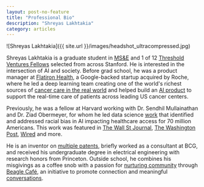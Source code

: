 ```yaml
---
layout: post-no-feature
title: "Professional Bio"
description: "Shreyas Lakhtakia"
category: articles
---
```


![Shreyas Lakhtakia]({{ site.url }}/images/headshot_ultracompressed.jpg)

Shreyas Lakhtakia is a graduate student in [MS&E](https://msande.stanford.edu/) and 1 of 12 [Threshold Ventures Fellows](https://stvp.stanford.edu/tvf#Current-Cohort) selected from across Stanford. He is interested in the intersection of AI and society. Before grad school, he was a product manager at [Flatiron Health](flatiron.com), a Google-backed startup acquired by Roche, where he led a deep learning team creating one of the world's richest sources of [cancer care in the real world](https://flatiron.com/resources/using-machine-learning-to-reimagine-the-infrastructure-of-cancer-care) and helped build an [AI product](https://www.nature.com/articles/s41746-022-00660-3) to support the real-time care of patients across leading US cancer centers. 

Previously, he was a fellow at Harvard working with Dr. Sendhil Mullainathan and Dr. Ziad Obermeyer, for whom he led data science [work](https://www.science.org/doi/10.1126/science.aax2342) that identified and addressed racial bias in AI impacting healthcare access for 70 million Americans. This work was featured in [The Wall St Journal](https://www.wsj.com/articles/researchers-find-racial-bias-in-hospital-algorithm-11571941096), [The Washington Post](https://www.washingtonpost.com/health/2019/10/24/racial-bias-medical-algorithm-favors-white-patients-over-sicker-black-patients/), [Wired](https://www.wired.com/story/how-algorithm-favored-whites-over-blacks-health-care/) and more. 

He is an inventor on [multiple patents](https://patents.google.com/?inventor=Shreyas+lakhtakia&oq=Shreyas+lakhtakia), briefly worked as a consultant at BCG, and received his undergraduate degree in electrical engineering with research honors from Princeton. Outside school, he combines his misgivings as a coffee snob with a passion for [nurturing community](https://stanforddaily.com/2022/04/20/a-graduate-students-grand-cafe-experiment/) through [Beagle Café](http://beaglecafe.xyz/), an initiative to promote connection and meaningful [conversations](https://stanfordmag.org/contents/coffee-talk). 
 

 
